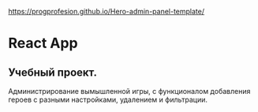 https://progprofesion.github.io/Hero-admin-panel-template/
# React App

## Учебный проект.

Администрирование вымышленной  игры, с функционалом добавления героев с разными настройками, удалением и фильтрации.
 
